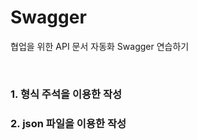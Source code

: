 # Swagger

협업을 위한 API 문서 자동화 Swagger 연습하기

<br>

### 1. **형식 주석**을 이용한 작성

### 2. **json 파일**을 이용한 작성

